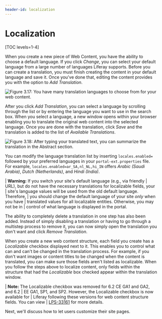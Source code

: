 ```yaml
---
header-id: localization
---
```


# Localization

[TOC levels=1-4]

When you create a new piece of Web Content, you have the ability to choose a
default language. If you click *Change*, you can select your default language
from a large number of languages Liferay supports. Before you can create a
translation, you must finish creating the content in your default language and
save it. Once you've done that, editing the content provides you with the option
to *Add Translation*.

![Figure 3.17: You have many translation languages to choose from for your web content.](../../images/04-web-content-translation.png)

After you click *Add Translation*, you can select a language by scrolling
through the list or by entering the language you want to use in the search box.
When you select a language, a new window opens within your browser enabling you
to translate the original web content into the selected language. Once you are
done with the translation, click *Save* and the translation is added to the list
of *Available Translations*.

![Figure 3.18: After typing your translated text, you can summarize the translation in the *Abstract* section.](../../images/04-web-content-translation-2.png)

You can modify the language translation list by inserting `locales.enabled=`
followed by your preferred languages in your `portal-ext.properties` file. For
example, `locales.enabled=ar_SA,nl_NL,hi_IN` offers *Arabic (Saudi Arabia)*,
*Dutch (Netherlands)*, and *Hindi (India)*.

| **Warning:** If you switch your site's default language (e.g., via friendly
| URL), but do not have the necessary translations for localizable fields, your
| site's language values will be used from the old default language. Therefore,
| you should change the default language of your site *only* when you have
| translated values for all localizable entities. Otherwise, you may not be in
| control of what language is displayed in the portal.

The ability to completely delete a translation in one step has also been added.
Instead of simply disabling a translation or having to go through a multistep
process to remove it, you can now simply open the translation you don't want and
click *Remove Translation*.

When you create a new web content structure, each field you create has a
*Localizable* checkbox displayed next to it. This enables you to control what
can and can't be changed in the translation process. For example, if you don't
want images or content titles to be changed when the content is translated, you
can make sure those fields aren't listed as localizable. When you follow the
steps above to localize content, only fields within the structure that had the
*Localizable* box checked appear within the translation window.

| **Note:** The Localizable checkbox was removed for 6.2 CE GA1 and GA2, and 6.2
| EE GA1, SP1, and SP2. However, the Localizable checkbox is now available for
| Liferay following these versions for web content structure fields. You can view
| [LPS-33161](https://issues.liferay.com/browse/LPS-33161) for more details.

Next, we'll discuss how to let users customize their site pages.
